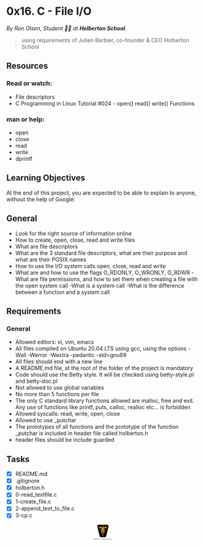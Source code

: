 # 0x16. C - File I/O

_By Ron Olsen, Student :student: at **Holberton School**._

> using requirements of Julien Barbier, co-founder & CEO Holberton School

## Resources

### Read or watch:

- File descriptors
- C Programming in Linux Tutorial #024 - open() read() write() Functions

### man or help:

- open
- close
- read
- write
- dprintf

## Learning Objectives

At the end of this project, you are expected to be able to explain to anyone, without the help of Google:

## General

- Look for the right source of information online
- How to create, open, close, read and write files
- What are file descriptors
- What are the 3 standard file descriptors, what are their purpose and what are their POSIX names
- How to use the I/O system calls open, close, read and write
- What are and how to use the flags O_RDONLY, O_WRONLY, O_RDWR
  -What are file permissions, and how to set them when creating a file with the open system call
  -What is a system call
  -What is the difference between a function and a system call

## Requirements

### General

- Allowed editors: vi, vim, emacs
- All files compiled on Ubuntu 20.04 LTS using gcc, using the options -Wall -Werror -Wextra -pedantic -std=gnu89
- All files should end with a new line
- A README.md file, at the root of the folder of the project is mandatory
- Code should use the Betty style. It will be checked using betty-style.pl and betty-doc.pl
- Not allowed to use global variables
- No more than 5 functions per file
- The only C standard library functions allowed are malloc, free and exit. Any use of functions like printf, puts, calloc, realloc etc… is forbidden
- Allowed syscalls: read, write, open, close
- Allowed to use \_putchar
- The prototypes of all functions and the prototype of the function \_putchar is included in header file called holberton.h
- header files should be include guarded

## Tasks

- [x] README.md
- [x] .gitignore
- [x] holberton.h
- [x] 0-read_textfile.c
- [x] 1-create_file.c
- [x] 2-append_text_to_file.c
- [x] 3-cp.c

<p align="center">
<img src="/images/roeHR-01.png" width=10% height=10%>
</p>
